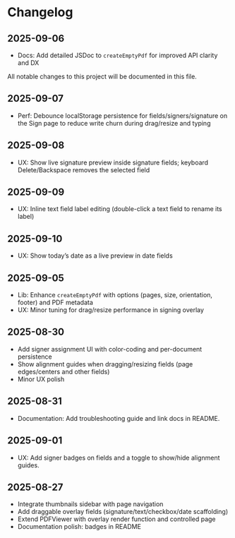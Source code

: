 # Changelog


## 2025-09-06
- Docs: Add detailed JSDoc to `createEmptyPdf` for improved API clarity and DX

All notable changes to this project will be documented in this file.
 
## 2025-09-07
- Perf: Debounce localStorage persistence for fields/signers/signature on the Sign page to reduce write churn during drag/resize and typing

## 2025-09-08
- UX: Show live signature preview inside signature fields; keyboard Delete/Backspace removes the selected field

## 2025-09-09
- UX: Inline text field label editing (double-click a text field to rename its label)

## 2025-09-10
- UX: Show today’s date as a live preview in date fields

## 2025-09-05
- Lib: Enhance `createEmptyPdf` with options (pages, size, orientation, footer) and PDF metadata
- UX: Minor tuning for drag/resize performance in signing overlay

## 2025-08-30
- Add signer assignment UI with color-coding and per-document persistence
- Show alignment guides when dragging/resizing fields (page edges/centers and other fields)
- Minor UX polish

## 2025-08-31
- Documentation: Add troubleshooting guide and link docs in README.

## 2025-09-01
- UX: Add signer badges on fields and a toggle to show/hide alignment guides.

## 2025-08-27
- Integrate thumbnails sidebar with page navigation
- Add draggable overlay fields (signature/text/checkbox/date scaffolding)
- Extend PDFViewer with overlay render function and controlled page
- Documentation polish: badges in README
